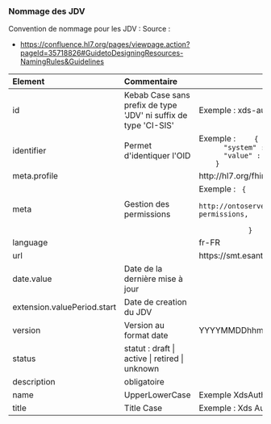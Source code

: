 ### Nommage des JDV


Convention de nommage pour les JDV : 
Source : 
- https://confluence.hl7.org/pages/viewpage.action?pageId=35718826#GuidetoDesigningResources-NamingRules&Guidelines


<table class="table table-bordered">
  <thead>
    <tr>
      <th style="text-align: left">Element</th>
      <th style="text-align: left">Commentaire</th>
      <th>Convention</th>
    </tr>
  </thead>
  <tbody>
    <tr>
      <td style="text-align: left">id</td>
      <td style="text-align: left">Kebab Case sans  prefix de type 'JDV' ni suffix de type 'CI-SIS' </td>
      <td>Exemple : xds-author-specialty</td>
    </tr>
    <tr>
      <td style="text-align: left">identifier</td>
      <td style="text-align: left">Permet d'identiquer l'OID </td>
      <td>Exemple : <code>    {
      "system" : "urn:ietf:rfc:3986",
      "value" : "urn:oid:1.2.250.1.213.1.1.5.461"
    } </code></td>
    </tr>    
    <tr>
      <td style="text-align: left">meta.profile</td>
      <td style="text-align: left"></td>
      <td>http://hl7.org/fhir/StructureDefinition/shareablevalueset</td>
    </tr>
    <tr>
      <td style="text-align: left">meta</td>
      <td style="text-align: left">Gestion des permissions</td>
      <td>Exemple : <code> {
                "system": http://ontoserver.csiro.au/CodeSystem/ontoserver-permissions,
                "code": "nos.write"
            }</code></td>
    </tr>
    <tr>
      <td style="text-align: left">language</td>
      <td style="text-align: left"></td>
      <td>fr-FR</td>
    </tr>
    <tr>
      <td style="text-align: left">url</td>
      <td style="text-align: left"></td>
      <td>https://smt.esante.gouv.fr/ValueSet/{id}</td>
    </tr>
    <tr>
      <td style="text-align: left">date.value</td>
      <td style="text-align: left">Date de la dernière mise à jour</td>
      <td></td>
    </tr>    
    <tr>
      <td style="text-align: left">extension.valuePeriod.start</td>
      <td style="text-align: left">Date de creation du JDV</td>
      <td></td>
    </tr>        
    <tr>
      <td style="text-align: left">version</td>
      <td style="text-align: left">Version au format date</td>
      <td>YYYYMMDDhhmmss</td>
    </tr>
    <tr>
      <td style="text-align: left">status</td>
      <td style="text-align: left">statut : draft | active | retired | unknown</td>
      <td></td>
    </tr>
    <tr>
      <td style="text-align: left">description</td>
      <td style="text-align: left">obligatoire</td>
      <td></td>
    </tr>     
    <tr>
      <td style="text-align: left">name</td>
      <td style="text-align: left">UpperLowerCase</td>
      <td>Exemple XdsAuthorSpecialty</td>
    </tr>    
    <tr>
      <td style="text-align: left">title</td>
      <td style="text-align: left">Title Case</td>
      <td>Exemple : Xds Author Specialty</td>
    </tr>    

  
  </tbody>
</table>





